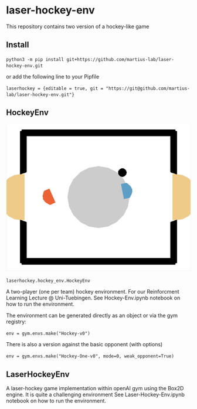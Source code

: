 # laser-hockey-env

This repository contains two version of a hockey-like game

## Install

``python3 -m pip install git+https://github.com/martius-lab/laser-hockey-env.git``

or add the following line to your Pipfile

``laserhockey = {editable = true, git = "https://git@github.com/martius-lab/laser-hockey-env.git"}``


## HockeyEnv

![Screenshot](assets/hockeyenv1.png)

``laserhockey.hockey_env.HockeyEnv``

A two-player (one per team) hockey environment.
For our Reinforcment Learning Lecture @ Uni-Tuebingen.
See Hockey-Env.ipynb notebook on how to run the environment.

The environment can be generated directly as an object or via the gym registry:

``env = gym.envs.make("Hockey-v0")``

There is also a version against the basic opponent (with options)

``env = gym.envs.make("Hockey-One-v0", mode=0, weak_opponent=True)``



## LaserHockeyEnv

A laser-hockey game implementation within openAI gym using the Box2D engine. It is quite a challenging environment
See Laser-Hockey-Env.ipynb notebook on how to run the environment.
